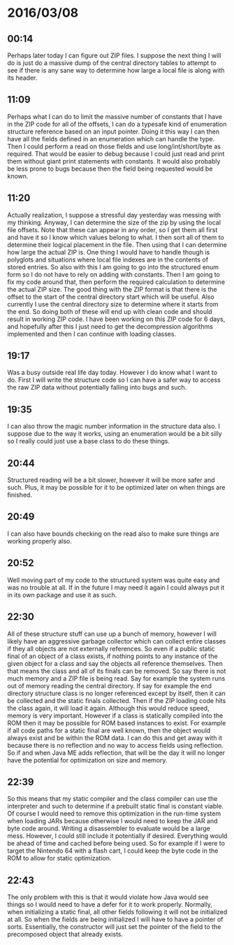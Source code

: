 # 2016/03/08

## 00:14

Perhaps later today I can figure out ZIP files. I suppose the next thing I will
do is just do a massive dump of the central directory tables to attempt to see
if there is any sane way to determine how large a local file is along with its
header.

## 11:09

Perhaps what I can do to limit the massive number of constants that I have in
the ZIP code for all of the offsets, I can do a typesafe kind of enumeration
structure reference based on an input pointer. Doing it this way I can then
have all the fields defined in an enumeration which can handle the type. Then
I could perform a read on those fields and use long/int/short/byte as required.
That would be easier to debug because I could just read and print them without
giant print statements with constants. It would also probably be less prone to
bugs because then the field being requested would be known.

## 11:20

Actually realization, I suppose a stressful day yesterday was messing with my
thinking. Anyway, I can determine the size of the zip by using the local file
offsets. Note that these can appear in any order, so I get them all first and
have it so I know which values belong to what. I then sort all of them to
determine their logical placement in the file. Then using that I can determine
how large the actual ZIP is. One thing I would have to handle though is
polyglots and situations where local file indexes are in the contents of
stored entries. So also with this I am going to go into the structured enum
form so I do not have to rely on adding with constants. Then I am going to fix
my code around that, then perform the required calculation to determine the
actual ZIP size. The good thing with the ZIP format is that there is the offset
to the start of the central directory start which will be useful. Also
currently I use the central directory size to determine where it starts from
the end. So doing both of these will end up with clean code and should result
in working ZIP code. I have been working on this ZIP code for 6 days, and
hopefully after this I just need to get the decompression algorithms
implemented and then I can continue with loading classes.

## 19:17

Was a busy outside real life day today. However I do know what I want to do.
First I will write the structure code so I can have a safer way to access the
raw ZIP data without potentially falling into bugs and such.

## 19:35

I can also throw the magic number information in the structure data also. I
suppose due to the way it works, using an enumeration would be a bit silly so
I really could just use a base class to do these things.

## 20:44

Structured reading will be a bit slower, however it will be more safer and
such. Plus, it may be possible for it to be optimized later on when things are
finished.

## 20:49

I can also have bounds checking on the read also to make sure things are
working properly also.

## 20:52

Well moving part of my code to the structured system was quite easy and was no
trouble at all. If in the future I may need it again I could always put it in
its own package and use it as such.

## 22:30

All of these structure stuff can use up a bunch of memory, however I will
likely have an aggressive garbage collector which can collect entire classes
if they all objects are not externally references. So even if a public static
final of an object of a class exists, if nothing points to any instance of the
given object for a class and say the objects all reference themselves. Then
that means the class and all of its finals can be removed. So say there is not
much memory and a ZIP file is being read. Say for example the system runs out
of memory reading the central directory. If say for example the end directory
structure class is no longer referenced except by itself, then it can be
collected and the static finals collected. Then if the ZIP loading code hits
the class again, it will load it again. Although this would reduce speed,
memory is very important. However if a class is statically compiled into the
ROM then it may be possible for ROM based instances to exist. For example if
all code paths for a static final are well known, then the object would always
exist and be within the ROM data. I can do this and get away with it because
there is no reflection and no way to access fields using reflection. So if and
when Java ME adds reflection, that will be the day it will no longer have the
potential for optimization on size and memory.

## 22:39

So this means that my static compiler and the class compiler can use the
interpreter and such to determine if a prebuilt static final is constant
viable. Of course I would need to remove this optimization in the run-time
system when loading JARs because otherwise I would need to keep the JAR and
byte code around. Writing a disassembler to evaluate would be a large mess.
However, I could still include it potentially if desired. Everything would be
ahead of time and cached before being used. So for example if I were to target
the Nintendo 64 with a flash cart, I could keep the byte code in the ROM to
allow for static optimization.

## 22:43

The only problem with this is that it would violate how Java would see things
so I would need to have a defer for it to work properly. Normally, when
initializing a static final, all other fields following it will not be
initialized at all. So when the fields are being initialized I will have to
have a pointer of sorts. Essentially, the constructor will just set the pointer
of the field to the precomposed object that already exists.

